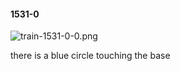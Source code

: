 #### 1531-0
![train-1531-0-0.png](https://github.com/lil-lab/nlvr/raw/master/nlvr/train/images/68/train-1531-0-0.png "train-1531-0-0.png")

there is a blue circle touching the base